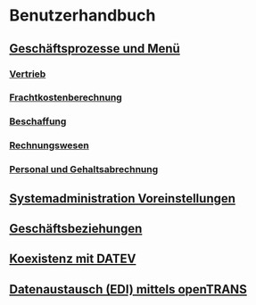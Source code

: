 # Benutzerhandbuch

## [Geschäftsprozesse und Menü](2.bprocess+menu.md)
### [Vertrieb](2.3-sales.md)
### [Frachtkostenberechnung](2.4-freight.md)
### [Beschaffung](2.4-purchase.md)
### [Rechnungswesen](2.8-acc.md)
### [Personal und Gehaltsabrechnung](2.9-ht.md)
## [Systemadministration Voreinstellungen](2.0-admin.md)
## [Geschäftsbeziehungen](2.2-bp.md)
## [Koexistenz mit DATEV](3.datev.md)
## [Datenaustausch (EDI) mittels openTRANS](4.opentrans.md)